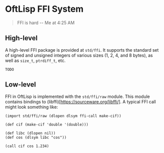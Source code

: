 # OftLisp FFI System

> FFI is hard
> -- Me at 4:25 AM

## High-level

A high-level FFI package is provided at `std/ffi`. It supports the standard set
of signed and unsigned integers of various sizes (1, 2, 4, and 8 bytes), as
well as `size_t`, `ptrdiff_t`, etc.

```
TODO
```

## Low-level

FFI in OftLisp is implemented with the `std/ffi/raw` module. This module
contains bindings to (libffi)[https://sourceware.org/libffi/]. A typical FFI
call might look something like:

```
(import std/ffi/raw (dlopen dlsym ffi-call make-cif))

(def cif (make-cif 'double '(double)))

(def libc (dlopen nil))
(def cos (dlsym libc "cos"))

(call cif cos 1.234)
```
